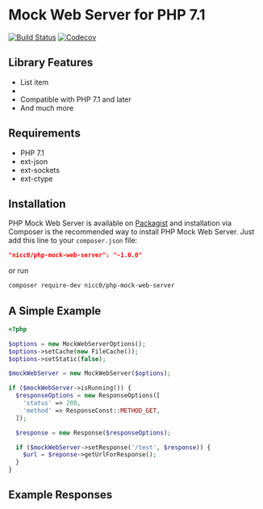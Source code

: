 # Mock Web Server for PHP 7.1

[![Build Status](https://img.shields.io/travis/Nicc0/php-mock-web-server.svg?style=flat-square)](https://travis-ci.org/Nicc0/php-mock-web-server) [![Codecov](https://img.shields.io/codecov/c/github/nicc0/php-mock-web-server.svg?style=flat-square)](https://codecov.io/gh/Nicc0/php-mock-web-server)

## Library Features

 - List item
 -  
 - Compatible with PHP 7.1 and later
 - And much more

## Requirements

 - PHP 7.1
 - ext-json
 - ext-sockets
 - ext-ctype

## Installation

PHP Mock Web Server is available on [Packagist](https://packagist.org/packages/nicc0/php-mock-web-server) and installation via Composer is the recommended way to install PHP Mock Web Server. Just add this line to your `composer.json` file:
```json
"nicc0/php-mock-web-server": "~1.0.0"
```
or run
```sh
composer require-dev nicc0/php-mock-web-server
```
## A Simple Example
```php
<?php

$options = new MockWebServerOptions();
$options->setCache(new FileCache());
$options->setStatic(false);

$mockWebServer = new MockWebServer($options);

if ($mockWebServer->isRunning()) {
  $responseOptions = new ResponseOptions([
    'status' => 200,
    'method' => ResponseConst::METHOD_GET,
  ]);

  $response = new Response($responseOptions);

  if ($mockWebServer->setResponse('/test', $response)) {
    $url = $reponse->getUrlForResponse();
  }
}

```
## Example Responses
